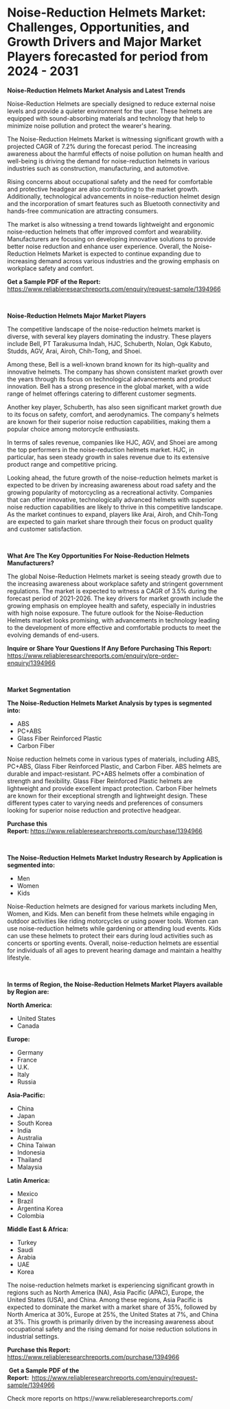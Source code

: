 <p><h1>Noise-Reduction Helmets Market: Challenges, Opportunities, and Growth Drivers and Major Market Players forecasted for period from 2024 - 2031</h1></p><p><strong>Noise-Reduction Helmets Market Analysis and Latest Trends</strong></p>
<p><p>Noise-Reduction Helmets are specially designed to reduce external noise levels and provide a quieter environment for the user. These helmets are equipped with sound-absorbing materials and technology that help to minimize noise pollution and protect the wearer's hearing.</p><p>The Noise-Reduction Helmets Market is witnessing significant growth with a projected CAGR of 7.2% during the forecast period. The increasing awareness about the harmful effects of noise pollution on human health and well-being is driving the demand for noise-reduction helmets in various industries such as construction, manufacturing, and automotive.</p><p>Rising concerns about occupational safety and the need for comfortable and protective headgear are also contributing to the market growth. Additionally, technological advancements in noise-reduction helmet design and the incorporation of smart features such as Bluetooth connectivity and hands-free communication are attracting consumers.</p><p>The market is also witnessing a trend towards lightweight and ergonomic noise-reduction helmets that offer improved comfort and wearability. Manufacturers are focusing on developing innovative solutions to provide better noise reduction and enhance user experience. Overall, the Noise-Reduction Helmets Market is expected to continue expanding due to increasing demand across various industries and the growing emphasis on workplace safety and comfort.</p></p>
<p><strong>Get a Sample PDF of the Report:&nbsp;</strong> <a href="https://www.reliableresearchreports.com/enquiry/request-sample/1394966">https://www.reliableresearchreports.com/enquiry/request-sample/1394966</a></p>
<p>&nbsp;</p>
<p><strong>Noise-Reduction Helmets Major Market Players</strong></p>
<p><p>The competitive landscape of the noise-reduction helmets market is diverse, with several key players dominating the industry. These players include Bell, PT Tarakusuma Indah, HJC, Schuberth, Nolan, Ogk Kabuto, Studds, AGV, Arai, Airoh, Chih-Tong, and Shoei.</p><p>Among these, Bell is a well-known brand known for its high-quality and innovative helmets. The company has shown consistent market growth over the years through its focus on technological advancements and product innovation. Bell has a strong presence in the global market, with a wide range of helmet offerings catering to different customer segments.</p><p>Another key player, Schuberth, has also seen significant market growth due to its focus on safety, comfort, and aerodynamics. The company's helmets are known for their superior noise reduction capabilities, making them a popular choice among motorcycle enthusiasts.</p><p>In terms of sales revenue, companies like HJC, AGV, and Shoei are among the top performers in the noise-reduction helmets market. HJC, in particular, has seen steady growth in sales revenue due to its extensive product range and competitive pricing.</p><p>Looking ahead, the future growth of the noise-reduction helmets market is expected to be driven by increasing awareness about road safety and the growing popularity of motorcycling as a recreational activity. Companies that can offer innovative, technologically advanced helmets with superior noise reduction capabilities are likely to thrive in this competitive landscape. As the market continues to expand, players like Arai, Airoh, and Chih-Tong are expected to gain market share through their focus on product quality and customer satisfaction.</p></p>
<p>&nbsp;</p>
<p><strong>What Are The Key Opportunities For Noise-Reduction Helmets Manufacturers?</strong></p>
<p><p>The global Noise-Reduction Helmets market is seeing steady growth due to the increasing awareness about workplace safety and stringent government regulations. The market is expected to witness a CAGR of 3.5% during the forecast period of 2021-2026. The key drivers for market growth include the growing emphasis on employee health and safety, especially in industries with high noise exposure. The future outlook for the Noise-Reduction Helmets market looks promising, with advancements in technology leading to the development of more effective and comfortable products to meet the evolving demands of end-users.</p></p>
<p><strong>Inquire or Share Your Questions If Any Before Purchasing This Report:</strong> <a href="https://www.reliableresearchreports.com/enquiry/pre-order-enquiry/1394966">https://www.reliableresearchreports.com/enquiry/pre-order-enquiry/1394966</a></p>
<p>&nbsp;</p>
<p><strong>Market Segmentation</strong></p>
<p><strong>The Noise-Reduction Helmets Market Analysis by types is segmented into:</strong></p>
<p><ul><li>ABS</li><li>PC+ABS</li><li>Glass Fiber Reinforced Plastic</li><li>Carbon Fiber</li></ul></p>
<p><p>Noise reduction helmets come in various types of materials, including ABS, PC+ABS, Glass Fiber Reinforced Plastic, and Carbon Fiber. ABS helmets are durable and impact-resistant. PC+ABS helmets offer a combination of strength and flexibility. Glass Fiber Reinforced Plastic helmets are lightweight and provide excellent impact protection. Carbon Fiber helmets are known for their exceptional strength and lightweight design. These different types cater to varying needs and preferences of consumers looking for superior noise reduction and protective headgear.</p></p>
<p><strong>Purchase this Report:&nbsp;</strong><a href="https://www.reliableresearchreports.com/purchase/1394966">https://www.reliableresearchreports.com/purchase/1394966</a></p>
<p>&nbsp;</p>
<p><strong>The Noise-Reduction Helmets Market Industry Research by Application is segmented into:</strong></p>
<p><ul><li>Men</li><li>Women</li><li>Kids</li></ul></p>
<p><p>Noise-Reduction helmets are designed for various markets including Men, Women, and Kids. Men can benefit from these helmets while engaging in outdoor activities like riding motorcycles or using power tools. Women can use noise-reduction helmets while gardening or attending loud events. Kids can use these helmets to protect their ears during loud activities such as concerts or sporting events. Overall, noise-reduction helmets are essential for individuals of all ages to prevent hearing damage and maintain a healthy lifestyle.</p></p>
<p>&nbsp;</p>
<p><strong>In terms of Region, the Noise-Reduction Helmets Market Players available by Region are:</strong></p>
<p>
    <p> <strong> North America: </strong>
        <ul>
            <li>United States</li>
            <li>Canada</li>
        </ul>
        </p> 
    <p> <strong> Europe: </strong>
        <ul>
            <li>Germany</li>
            <li>France</li>
            <li>U.K.</li>
            <li>Italy</li>
            <li>Russia</li>
        </ul>
        </p> 
    <p> <strong> Asia-Pacific: </strong>
        <ul>
            <li>China</li>
            <li>Japan</li>
            <li>South Korea</li>
            <li>India</li>
            <li>Australia</li>
            <li>China Taiwan</li>
            <li>Indonesia</li>
            <li>Thailand</li>
            <li>Malaysia</li>
        </ul>
        </p> 
    <p> <strong> Latin America: </strong>
        <ul>
            <li>Mexico</li>
            <li>Brazil</li>
            <li>Argentina Korea</li>
            <li>Colombia</li>
        </ul>
        </p> 
    <p> <strong> Middle East & Africa: </strong>
        <ul>
            <li>Turkey</li>
            <li>Saudi</li>
            <li>Arabia</li>
            <li>UAE</li>
            <li>Korea</li>
        </ul>
    </p>
    </p>
<p><p>The noise-reduction helmets market is experiencing significant growth in regions such as North America (NA), Asia Pacific (APAC), Europe, the United States (USA), and China. Among these regions, Asia Pacific is expected to dominate the market with a market share of 35%, followed by North America at 30%, Europe at 25%, the United States at 7%, and China at 3%. This growth is primarily driven by the increasing awareness about occupational safety and the rising demand for noise reduction solutions in industrial settings.</p></p>
<p><strong>Purchase this Report: </strong><a href="https://www.reliableresearchreports.com/purchase/1394966">https://www.reliableresearchreports.com/purchase/1394966</a></p>
<p>&nbsp;<strong>Get a Sample PDF of the Report:&nbsp;&nbsp;</strong><a href="https://www.reliableresearchreports.com/enquiry/request-sample/1394966">https://www.reliableresearchreports.com/enquiry/request-sample/1394966</a></p>
<p><strong></strong></p>
<p>Check more reports on https://www.reliableresearchreports.com/</p>